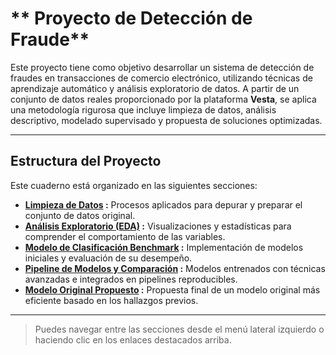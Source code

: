 # ** Proyecto de Detección de Fraude**

Este proyecto tiene como objetivo desarrollar un sistema de detección de fraudes en transacciones de comercio electrónico, utilizando técnicas de aprendizaje automático y análisis exploratorio de datos. A partir de un conjunto de datos reales proporcionado por la plataforma **Vesta**, se aplica una metodología rigurosa que incluye limpieza de datos, análisis descriptivo, modelado supervisado y propuesta de soluciones optimizadas.

---

## **Estructura del Proyecto**

Este cuaderno está organizado en las siguientes secciones:

- **[Limpieza de Datos](Limpieza.ipynb) :** Procesos aplicados para depurar y preparar el conjunto de datos original.
- **[Análisis Exploratorio (EDA)](EDA.ipynb)  :** Visualizaciones y estadísticas para comprender el comportamiento de las variables.
- **[Modelo de Clasificación Benchmark](Modelo_clasificacion.ipynb)  :** Implementación de modelos iniciales y evaluación de su desempeño.
- **[Pipeline de Modelos y Comparación](Pipeline_modelos.ipynb)  :** Modelos entrenados con técnicas avanzadas e integrados en pipelines reproducibles.
- **[Modelo Original Propuesto](Modelo_original.ipynb)  :** Propuesta final de un modelo original más eficiente basado en los hallazgos previos.

---

> Puedes navegar entre las secciones desde el menú lateral izquierdo o haciendo clic en los enlaces destacados arriba.
